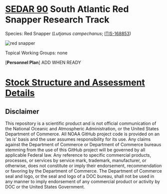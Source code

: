 # [SEDAR 90](https://sedarweb.org/) South Atlantic Red Snapper Research Track
Species: Red Snapper (*Lutjanus campechanus*; [ITIS-168853](https://www.itis.gov/servlet/SingleRpt/SingleRpt?search_topic=TSN&search_value=168853#null))

![red snapper](https://github.com/user-attachments/assets/5c4cb230-4b74-476f-8d5c-40da7cbfa29a)

Topical Working Groups: none

[**Personnel Plan**] ADD WHEN READY

# [Stock Structure and Assessment Details](https://sefsc.github.io/SEFSC-SEDAR-Template/) 

## Disclaimer

This repository is a scientific product and is not official communication of the National Oceanic and Atmospheric Administration, or the United States Department of Commerce. All NOAA GitHub project code is provided on an ‘as is’ basis and the user assumes responsibility for its use. Any claims against the Department of Commerce or Department of Commerce bureaus stemming from the use of this GitHub project will be governed by all applicable Federal law. Any reference to specific commercial products, processes, or services by service mark, trademark, manufacturer, or otherwise, does not constitute or imply their endorsement, recommendation or favoring by the Department of Commerce. The Department of Commerce seal and logo, or the seal and logo of a DOC bureau, shall not be used in any manner to imply endorsement of any commercial product or activity by DOC or the United States Government.
